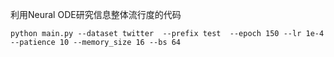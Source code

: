 利用Neural ODE研究信息整体流行度的代码

```shell
python main.py --dataset twitter  --prefix test  --epoch 150 --lr 1e-4 --patience 10 --memory_size 16 --bs 64 

```